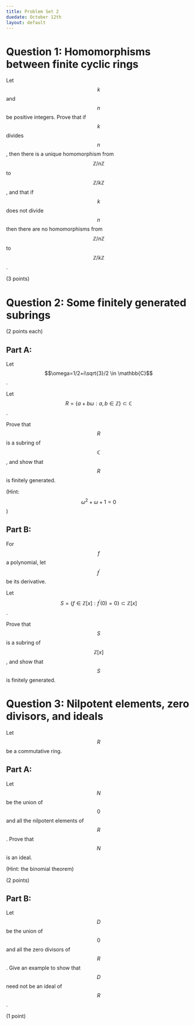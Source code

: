 ```yaml
---
title: Problem Set 2
duedate: October 12th
layout: default
---
```


Question 1: Homomorphisms between finite cyclic rings
====

Let $$k$$ and $$n$$ be positive integers.  Prove that if $$k$$ divides $$n$$, then there is a unique homomorphism from $$\mathbb{Z}/n\mathbb{Z}$$ to $$\mathbb{Z}/k\mathbb{Z}$$, and that if $$k$$ does not divide $$n$$ then there are no homomorphisms from $$\mathbb{Z}/n\mathbb{Z}$$ to $$\mathbb{Z}/k\mathbb{Z}$$.

(3 points)

Question 2: Some finitely generated subrings
=====
(2 points each)

Part A:
------
Let $$\omega=1/2+i\sqrt{3}/2  \in \mathbb{C}$$.

Let $$R=\{a+b\omega : a, b\in\mathbb{Z}\}\subset \mathbb{C}$$.  

Prove that $$R$$ is a subring of $$\mathbb{C}$$, and show that $$R$$ is finitely generated.

(Hint: $$\omega^2+\omega+1=0$$)

Part B:
------
For $$f$$ a polynomial, let $$f^\prime$$ be its derivative.

Let $$S=\{ f\in \mathbb{Z}[x] : f^\prime(0)=0\}\subset \mathbb{Z}[x]$$.

Prove that $$S$$ is a subring of $$\mathbb{Z}[x]$$, and show that $$S$$ is finitely generated.



Question 3: Nilpotent elements, zero divisors, and ideals
====
Let $$R$$ be a commutative ring.

Part A:
------
Let $$N$$ be the union of $$0$$ and all the nilpotent elements of $$R$$.  Prove that $$N$$ is an ideal.

(Hint: the binomial theorem)

(2 points)

Part B:
------

Let $$D$$ be the union of $$0$$ and all the zero divisors of $$R$$.  Give an example to show that $$D$$ need not be an ideal of $$R$$.

(1 point)

